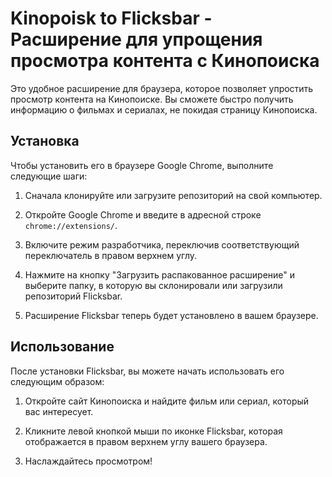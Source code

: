 # Kinopoisk to Flicksbar - Расширение для упрощения просмотра контента с Кинопоиска

Это удобное расширение для браузера, которое позволяет упростить просмотр контента на Кинопоиске. Вы сможете быстро получить информацию о фильмах и сериалах, не покидая страницу Кинопоиска.

## Установка

Чтобы установить его в браузере Google Chrome, выполните следующие шаги:

1. Сначала клонируйте или загрузите репозиторий на свой компьютер.

2. Откройте Google Chrome и введите в адресной строке `chrome://extensions/`.

3. Включите режим разработчика, переключив соответствующий переключатель в правом верхнем углу.

4. Нажмите на кнопку "Загрузить распакованное расширение" и выберите папку, в которую вы склонировали или загрузили репозиторий Flicksbar.

5. Расширение Flicksbar теперь будет установлено в вашем браузере.

## Использование

После установки Flicksbar, вы можете начать использовать его следующим образом:

1. Откройте сайт Кинопоиска и найдите фильм или сериал, который вас интересует.

2. Кликните левой кнопкой мыши по иконке Flicksbar, которая отображается в правом верхнем углу вашего браузера.

3. Наслаждайтесь просмотром!
